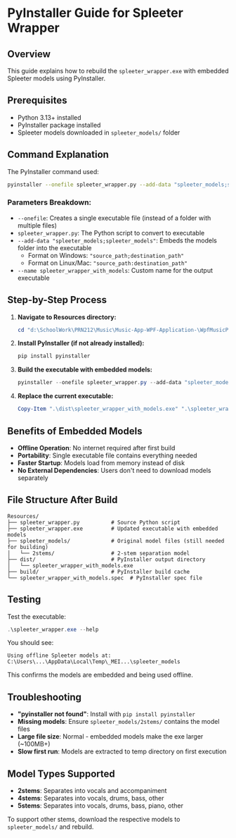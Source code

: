 # PyInstaller Guide for Spleeter Wrapper

## Overview

This guide explains how to rebuild the `spleeter_wrapper.exe` with embedded Spleeter models using PyInstaller.

## Prerequisites

- Python 3.13+ installed
- PyInstaller package installed
- Spleeter models downloaded in `spleeter_models/` folder

## Command Explanation

The PyInstaller command used:

```bash
pyinstaller --onefile spleeter_wrapper.py --add-data "spleeter_models;spleeter_models" --name spleeter_wrapper_with_models
```

### Parameters Breakdown:

- `--onefile`: Creates a single executable file (instead of a folder with multiple files)
- `spleeter_wrapper.py`: The Python script to convert to executable
- `--add-data "spleeter_models;spleeter_models"`: Embeds the models folder into the executable
  - Format on Windows: `"source_path;destination_path"`
  - Format on Linux/Mac: `"source_path:destination_path"`
- `--name spleeter_wrapper_with_models`: Custom name for the output executable

## Step-by-Step Process

1. **Navigate to Resources directory:**

   ```powershell
   cd "d:\SchoolWork\PRN212\Music\Music-App-WPF-Application-\WpfMusicPlayer\Resources"
   ```

2. **Install PyInstaller (if not already installed):**

   ```powershell
   pip install pyinstaller
   ```

3. **Build the executable with embedded models:**

   ```powershell
   pyinstaller --onefile spleeter_wrapper.py --add-data "spleeter_models;spleeter_models" --name spleeter_wrapper_with_models
   ```

4. **Replace the current executable:**
   ```powershell
   Copy-Item ".\dist\spleeter_wrapper_with_models.exe" ".\spleeter_wrapper.exe" -Force
   ```

## Benefits of Embedded Models

- **Offline Operation**: No internet required after first build
- **Portability**: Single executable file contains everything needed
- **Faster Startup**: Models load from memory instead of disk
- **No External Dependencies**: Users don't need to download models separately

## File Structure After Build

```
Resources/
├── spleeter_wrapper.py          # Source Python script
├── spleeter_wrapper.exe         # Updated executable with embedded models
├── spleeter_models/             # Original model files (still needed for building)
│   └── 2stems/                  # 2-stem separation model
├── dist/                        # PyInstaller output directory
│   └── spleeter_wrapper_with_models.exe
├── build/                       # PyInstaller build cache
└── spleeter_wrapper_with_models.spec  # PyInstaller spec file
```

## Testing

Test the executable:

```powershell
.\spleeter_wrapper.exe --help
```

You should see:

```
Using offline Spleeter models at: C:\Users\...\AppData\Local\Temp\_MEI...\spleeter_models
```

This confirms the models are embedded and being used offline.

## Troubleshooting

- **"pyinstaller not found"**: Install with `pip install pyinstaller`
- **Missing models**: Ensure `spleeter_models/2stems/` contains the model files
- **Large file size**: Normal - embedded models make the exe larger (~100MB+)
- **Slow first run**: Models are extracted to temp directory on first execution

## Model Types Supported

- **2stems**: Separates into vocals and accompaniment
- **4stems**: Separates into vocals, drums, bass, other
- **5stems**: Separates into vocals, drums, bass, piano, other

To support other stems, download the respective models to `spleeter_models/` and rebuild.
